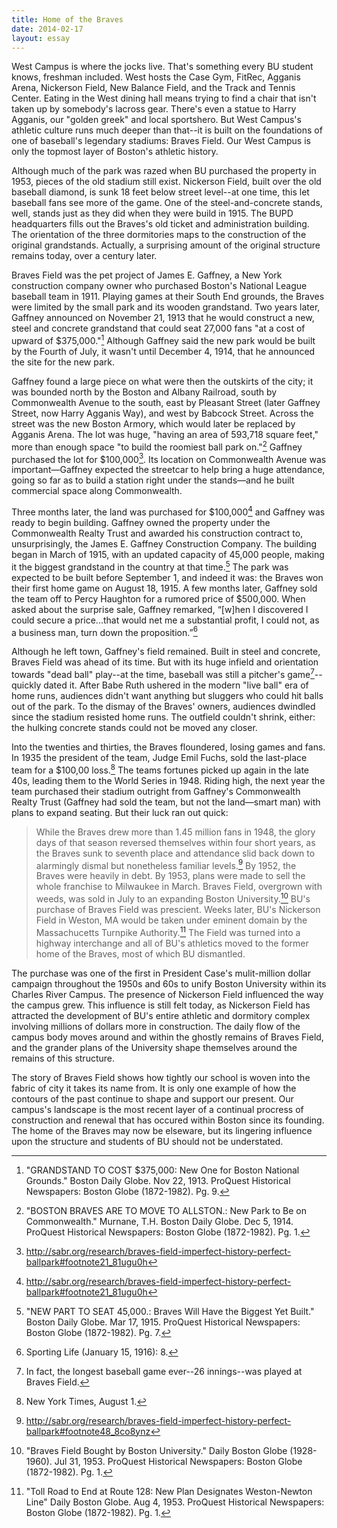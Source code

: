 ```yaml
---
title: Home of the Braves
date: 2014-02-17
layout: essay
---
```


West Campus is where the jocks live. That's something every BU student knows, freshman included. West hosts the Case Gym, FitRec, Agganis Arena, Nickerson Field, New Balance Field, and the Track and Tennis Center. Eating in the West dining hall means trying to find a chair that isn't taken up by somebody's lacross gear. There's even a statue to Harry Agganis, our "golden greek" and local sportshero. But West Campus's athletic culture runs much deeper than that--it is built on the foundations of one of baseball's legendary stadiums: Braves Field. Our West Campus is only the topmost layer of Boston's athletic history.

Although much of the park was razed when BU purchased the property in 1953, pieces of the old stadium still exist. Nickerson Field, built over the old baseball diamond, is sunk 18 feet below street level--at one time, this let baseball fans see more of the game. One of the steel-and-concrete stands, well, stands just as they did when they were build in 1915. The BUPD headquarters fills out the Braves's old ticket and administration building. The orientation of the three dormitories maps to the construction of the original grandstands. Actually, a surprising amount of the original structure remains today, over a century later.

Braves Field was the pet project of James E. Gaffney, a New York construction company owner who purchased Boston's National League baseball team in 1911. Playing games at their South End grounds, the Braves were limited by the small park and its wooden grandstand. Two years later, Gaffney announced on November 21, 1913 that he would construct a new, steel and concrete grandstand that could seat 27,000 fans "at a cost of upward of $375,000."[^2] Although Gaffney said the new park would be built by the Fourth of July, it wasn't until December 4, 1914, that he announced the site for the new park.

Gaffney found a large piece on what were then the outskirts of the city; it was bounded north by the Boston and Albany Railroad, south by Commonwealth Avenue to the south, east by Pleasant Street (later Gaffney Street, now Harry Agganis Way), and west by Babcock Street. Across the street was the new Boston Armory, which would later be replaced by Agganis Arena. The lot was huge, "having an area of 593,718 square feet," more than enough space "to build the roomiest ball park on."[^3] Gaffney purchased the lot for $100,000[^4]. Its location on Commonwealth Avenue was important—Gaffney expected the streetcar to help bring a huge attendance, going so far as to build a station right under the stands—and he built commercial space along Commonwealth.

Three months later, the land was purchased for $100,000[^4] and Gaffney was ready to begin building. Gaffney owned the property under the Commonwealth Realty Trust and awarded his construction contract to, unsurprisingly, the James E. Gaffney Construction Company. The building began in March of 1915, with an updated capacity of 45,000 people, making it the biggest grandstand in the country at that time.[^5] The park was expected to be built before September 1, and indeed it was: the Braves won their first home game on August 18, 1915. A few months later, Gaffney sold the team off to Percy Haughton for a rumored price of $500,000. When asked about the surprise sale, Gaffney remarked, “[w]hen I discovered I could secure a price...that would net me a substantial profit, I could not, as a business man, turn down the proposition.”[^6]

Although he left town, Gaffney's field remained. Built in steel and concrete, Braves Field was ahead of its time. But with its huge infield and orientation towards "dead ball" play--at the time, baseball was still a pitcher's game[^1]-- quickly dated it. After Babe Ruth ushered in the modern "live ball" era of home runs, audiences didn't want anything but sluggers who could hit balls out of the park. To the dismay of the Braves' owners, audiences dwindled since the stadium resisted home runs. The outfield couldn't shrink, either: the hulking concrete stands could not be moved any closer.

Into the twenties and thirties, the Braves floundered, losing games and fans. In 1935 the president of the team, Judge Emil Fuchs, sold the last-place team for a $100,00 loss.[^7] The teams fortunes picked up again in the late 40s, leading them to the World Series in 1948. Riding high, the next year the team purchased their stadium outright from Gaffney's Commonwealth Realty Trust (Gaffney had sold the team, but not the land—smart man) with plans to expand seating. But their luck ran out quick:
> While the Braves drew more than 1.45 million fans in 1948, the glory days of that season reversed themselves within four short years, as the Braves sunk to seventh place and attendance slid back down to alarmingly dismal but nonetheless familiar levels.[^8]
By 1952, the Braves were heavily in debt. By 1953, plans were made to sell the whole franchise to Milwaukee in March. Braves Field, overgrown with weeds, was sold in July to an expanding Boston University.[^9] BU's purchase of Braves Field was prescient. Weeks later, BU's Nickerson Field in Weston, MA would be taken under eminent domain by the Massachucetts Turnpike Authority.[^10] The Field was turned into a highway interchange and all of BU's athletics moved to the former home of the Braves, most of which BU dismantled.

The purchase was one of the first in President Case's mulit-million dollar campaign throughout the 1950s and 60s to unify Boston University within its Charles River Campus. The presence of Nickerson Field influenced the way the campus grew. This influence is still felt today, as Nickerson Field has attracted the development of BU's entire athletic and dormitory complex involving millions of dollars more in construction. The daily flow of the campus body moves around and within the ghostly remains of Braves Field, and the grander plans of the University shape themselves around the remains of this structure.

The story of Braves Field shows how tightly our school is woven into the fabric of city it takes its name from. It is only one example of how the contours of the past continue to shape and support our present. Our campus's landscape is the most recent layer of a continual procress of construction and renewal that has occured within Boston since its founding. The home of the Braves may now be elseware, but its lingering influence upon the structure and students of BU should not be understated.

[^1]: In fact, the longest baseball game ever--26 innings--was played at Braves Field.
[^2]: "GRANDSTAND TO COST $375,000: New One for Boston National Grounds." Boston Daily Globe. Nov 22, 1913. ProQuest Historical Newspapers: Boston Globe (1872-1982). Pg. 9.
[^3]: "BOSTON BRAVES ARE TO MOVE TO ALLSTON.: New Park to Be on Commonwealth." Murnane, T.H. Boston Daily Globe. Dec 5, 1914. ProQuest Historical Newspapers: Boston Globe (1872-1982). Pg. 1.
[^4]: http://sabr.org/research/braves-field-imperfect-history-perfect-ballpark#footnote21_81ugu0h
[^5]: "NEW PART TO SEAT 45,000.: Braves Will Have the Biggest Yet Built." Boston Daily Globe. Mar 17, 1915. ProQuest Historical Newspapers: Boston Globe (1872-1982). Pg. 7.
[^6]: Sporting Life (January 15, 1916): 8.
[^7]: New York Times, August 1.
[^8]: http://sabr.org/research/braves-field-imperfect-history-perfect-ballpark#footnote48_8co8ynz
[^9]: "Braves Field Bought by Boston University." Daily Boston Globe (1928-1960). Jul 31, 1953. ProQuest Historical Newspapers: Boston Globe (1872-1982). Pg. 1.
[^10]: "Toll Road to End at Route 128: New Plan Designates Weston-Newton Line" Daily Boston Globe. Aug 4, 1953. ProQuest Historical Newspapers: Boston Globe (1872-1982). Pg. 1.
